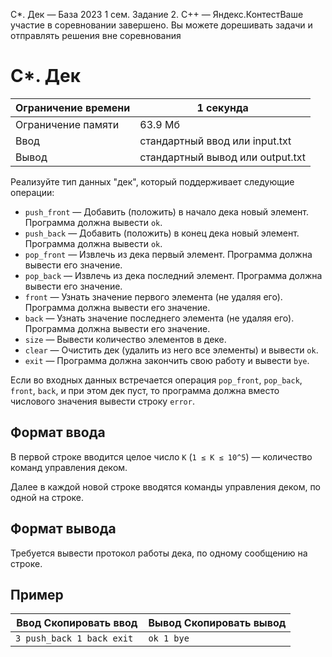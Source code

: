  C\*. Дек — База 2023 1 сем. Задание 2\. C\+\+ — Яндекс.КонтестВаше участие в соревновании завершено. Вы можете дорешивать задачи и отправлять решения вне соревнования


C\*. Дек
========




| Ограничение времени | 1 секунда |
| --- | --- |
| Ограничение памяти | 63\.9 Мб |
| Ввод | стандартный ввод или input.txt |
| Вывод | стандартный вывод или output.txt |






Реализуйте тип данных "дек", который поддерживает следующие операции:


* `push_front` — Добавить (положить) в начало дека новый элемент. Программа должна вывести `ok`.
* `push_back` — Добавить (положить) в конец дека новый элемент. Программа должна вывести `ok`.
* `pop_front` — Извлечь из дека первый элемент. Программа должна вывести его значение.
* `pop_back` — Извлечь из дека последний элемент. Программа должна вывести его значение.
* `front` — Узнать значение первого элемента (не удаляя его). Программа должна вывести его значение.
* `back` — Узнать значение последнего элемента (не удаляя его). Программа должна вывести его значение.
* `size` — Вывести количество элементов в деке.
* `clear` — Очистить дек (удалить из него все элементы) и вывести `ok`.
* `exit` — Программа должна закончить свою работу и вывести `bye`.


Если во входных данных встречается операция `pop_front`, `pop_back`, `front`, `back`, и при этом дек пуст, то программа должна вместо числового значения вывести строку `error`.




Формат ввода
------------




В первой строке вводится целое число `K` (`1 ≤ K ≤ 10^5`) — количество команд управления деком.


Далее в каждой новой строке вводятся команды управления деком, по одной на строке.




Формат вывода
-------------




Требуется вывести протокол работы дека, по одному сообщению на строке.




Пример
------





| Ввод Скопировать ввод | Вывод Скопировать вывод |
| --- | --- |
| ``` 3 push_back 1 back exit  ``` | ``` ok 1 bye  ``` |



